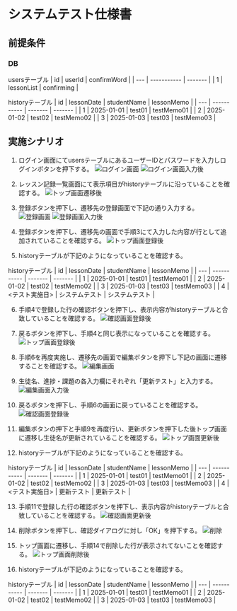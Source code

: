 # システムテスト仕様書
## 前提条件
### DB
usersテーブル
| id | userId | confirmWord |
| --- | ----------- | ------- |
| 1 | lessonList | confirming |

historyテーブル
| id | lessonDate | studentName | lessonMemo |
| --- | ----------- | ------- | ------- |
| 1	| 2025-01-01 | test01 | testMemo01 |
| 2 | 2025-01-02 | test02 | testMemo02 |
| 3	| 2025-01-03 | test03 | testMemo03 |

## 実施シナリオ
1. ログイン画面にてusersテーブルにあるユーザーIDとパスワードを入力しログインボタンを押下する。
![ログイン画面](../system-test/images/scenario/login.png)
![ログイン画面入力後](../system-test/images/scenario/login-filled.png)

2. レッスン記録一覧画面にて表示項目がhistoryテーブルに沿っていることを確認する。
![トップ画面遷移後](../system-test/images/scenario/top-opened.png)

3. 登録ボタンを押下し、遷移先の登録画面で下記の通り入力する。
![登録画面](../system-test/images/scenario/register.png)
![登録画面入力後](../system-test/images/scenario/register-filled.png)

4. 登録ボタンを押下し、遷移先の画面で手順3にて入力した内容が行として追加されていることを確認する。
![トップ画面登録後](../system-test/images/scenario/top-registered.png)

5. historyテーブルが下記のようになっていることを確認する。

historyテーブル
| id | lessonDate | studentName | lessonMemo |
| --- | ----------- | ------- | ------- |
| 1	| 2025-01-01 | test01 | testMemo01 |
| 2 | 2025-01-02 | test02 | testMemo02 |
| 3	| 2025-01-03 | test03 | testMemo03 |
| 4	| <テスト実施日> | システムテスト | システムテスト |

6. 手順4で登録した行の確認ボタンを押下し、表示内容がhistoryテーブルと合致していることを確認する。
![確認画面登録後](../system-test/images/scenario/read.png)

7. 戻るボタンを押下し、手順4と同じ表示になっていることを確認する。
![トップ画面登録後](../system-test/images/scenario/top-registered.png)

8. 手順6を再度実施し、遷移先の画面で編集ボタンを押下し下記の画面に遷移することを確認する。
![編集画面](../system-test/images/scenario/edit.png)

9. 生徒名、進捗・課題の各入力欄にそれぞれ「更新テスト」と入力する。
![編集画面入力後](../system-test/images/scenario/edit-filled.png)

10. 戻るボタンを押下し、手順6の画面に戻っていることを確認する。
![確認画面登録後](../system-test/images/scenario/read.png)

11. 編集ボタンの押下と手順9を再度行い、更新ボタンを押下した後トップ画面に遷移し生徒名が更新されていることを確認する。
![トップ画面更新後](../system-test/images/scenario/top-editted.png)

12. historyテーブルが下記のようになっていることを確認する。

historyテーブル
| id | lessonDate | studentName | lessonMemo |
| --- | ----------- | ------- | ------- |
| 1	| 2025-01-01 | test01 | testMemo01 |
| 2 | 2025-01-02 | test02 | testMemo02 |
| 3	| 2025-01-03 | test03 | testMemo03 |
| 4	| <テスト実施日> | 更新テスト | 更新テスト |

13. 手順11で登録した行の確認ボタンを押下し、表示内容がhistoryテーブルと合致していることを確認する。
![確認画面更新後](../system-test/images/scenario/read-editted.png)

14. 削除ボタンを押下し、確認ダイアログに対し「OK」を押下する。
![削除](../system-test/images/scenario/delete.png)

15. トップ画面に遷移し、手順14で削除した行が表示されてないことを確認する。
![トップ画面削除後](../system-test/images/scenario/top-deleted.png)

16. historyテーブルが下記のようになっていることを確認する。

historyテーブル
| id | lessonDate | studentName | lessonMemo |
| --- | ----------- | ------- | ------- |
| 1	| 2025-01-01 | test01 | testMemo01 |
| 2 | 2025-01-02 | test02 | testMemo02 |
| 3	| 2025-01-03 | test03 | testMemo03 |